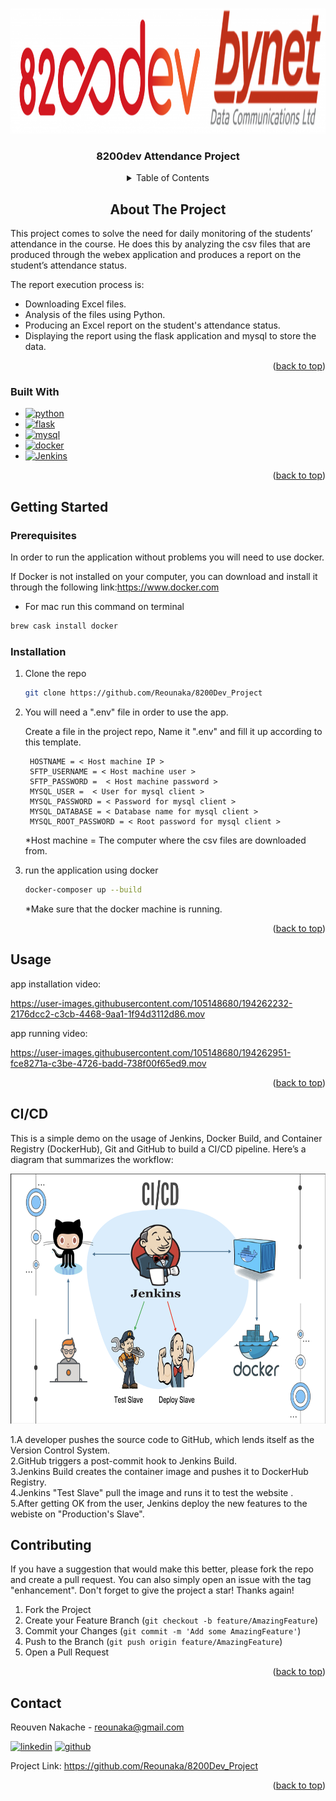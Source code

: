 <!-- Improved compatibility of back to top link: See: https://github.com//Reounaka/8200Dev_Project/pull/73 -->
<a name="readme-top"></a>
<!-- PROJECT LOGO -->
<br />
<div align="center">
  <a href="[https://github.com/Reounaka/8200Dev_Project]">
    <img src="https://github.com/Reounaka/8200Dev_Project/blob/main/static/group_22_010.png" alt="Logo" width="1000" height="200">
  </a>

<h3 align="center">8200dev Attendance Project</h3>



<!-- TABLE OF CONTENTS -->
<details>
  <summary>Table of Contents</summary>
  <ol>
    <li><a href="#about-the-project">About The Project</a>
    <li><a href="#built-with">Built With</a></li>
    <li><a href="#getting-started">Getting Started</a>
    <li><a href="#prerequisites">Prerequisites</a></li>
    <li><a href="#installation">Installation</a></li>
    <li><a href="#usage">Usage</a></li>
    <li><a href="#contributing">Contributing</a></li>
    <li><a href="#contact">Contact</a></li>
  </ol>
</details>



<!-- ABOUT THE PROJECT -->
## About The Project
<div align="left">
This project comes to solve the need for daily monitoring of the students’ attendance in the course. He does this by analyzing the csv files that are produced through the webex application and produces a report on the student’s attendance status.
  
  
The report execution process is:
- Downloading Excel files.
- Analysis of the files using Python.
- Producing an Excel report on the student's attendance status.
- Displaying the report using the flask application and  mysql to store the data. 
<p align="right">(<a href="#readme-top">back to top</a>)</p>



### Built With

* [![python][python.js]][python-url]
* [![flask][flask.js]][flask-url]
* [![mysql][mysql.js]][mysql-url]
* [![docker][docker.js]][docker-url]
* [![Jenkins][Jenkins.js]][Jenkins-url]

<p align="right">(<a href="#readme-top">back to top</a>)</p>



<!-- GETTING STARTED -->
## Getting Started

  

### Prerequisites

In order to run the application without problems you will need to use docker.
  
If Docker is not installed on your computer, you can download and install it through the following link:https://www.docker.com
  
  * For mac run this command on terminal
  ```sh
brew cask install docker
  ```

### Installation

1. Clone the repo
   ```sh
   git clone https://github.com/Reounaka/8200Dev_Project
   ```
2. You will need a ".env" file in order to use the app.
   
   Create a file in the project repo, Name it ".env" and fill it up according to this template. 
  
   ```env
    HOSTNAME = < Host machine IP >
    SFTP_USERNAME = < Host machine user > 
    SFTP_PASSWORD =  < Host machine password > 
    MYSQL_USER =  < User for mysql client > 
    MYSQL_PASSWORD = < Password for mysql client >
    MYSQL_DATABASE = < Database name for mysql client >
    MYSQL_ROOT_PASSWORD = < Root password for mysql client >
   ```
   *Host machine = The computer where the csv files are downloaded from.
  
3. run the application using docker
   ```sh
   docker-composer up --build
   ```
   *Make sure that the docker machine is running.

<p align="right">(<a href="#readme-top">back to top</a>)</p>



<!-- USAGE EXAMPLES -->
## Usage
  
  app installation video: 
  
https://user-images.githubusercontent.com/105148680/194262232-2176dcc2-c3cb-4468-9aa1-1f94d3112d86.mov

    
  app running video:

https://user-images.githubusercontent.com/105148680/194262951-fce8271a-c3be-4726-badd-738f00f65ed9.mov



<p align="right">(<a href="#readme-top">back to top</a>)</p>

  
<!-- CI/CD -->
## CI/CD
  This is a simple demo on the usage of Jenkins, Docker Build, and Container Registry (DockerHub), Git and GitHub to build a CI/CD pipeline.
  Here’s a diagram that summarizes the workflow:
  
  <div align="center">
  <a href="[https://github.com/Reounaka/8200Dev_Project]">
    <img src="https://github.com/Reounaka/8200Dev_Project/blob/main/static/Screenshot%202022-12-05%20at%2013.09.49.png" alt="Logo" width="1000" height="400">
  </a>
    
 <div align="left">
  
   
1.A developer pushes the source code to GitHub, which lends itself as the Version Control System.   
2.GitHub triggers a post-commit hook to Jenkins Build.    
3.Jenkins Build creates the container image and pushes it to DockerHub Registry.    
4.Jenkins "Test Slave" pull the image and runs it to test the website .    
5.After getting OK from the user, Jenkins deploy the new features to the webiste on "Production's Slave".

<!-- CONTRIBUTING -->
## Contributing

If you have a suggestion that would make this better, please fork the repo and create a pull request. You can also simply open an issue with the tag "enhancement".
Don't forget to give the project a star! Thanks again!
 1. Fork the Project
2. Create your Feature Branch (`git checkout -b feature/AmazingFeature`)
3. Commit your Changes (`git commit -m 'Add some AmazingFeature'`)
4. Push to the Branch (`git push origin feature/AmazingFeature`)
5. Open a Pull Request

<p align="right">(<a href="#readme-top">back to top</a>)</p>



<!-- CONTACT -->
## Contact

Reouven Nakache - reounaka@gmail.com  
  
 [![linkedin][linkedin.shield]][linkedin-url]      [![github][github.shield]][github-url]
  
  
Project Link: https://github.com/Reounaka/8200Dev_Project
  

<p align="right">(<a href="#readme-top">back to top</a>)</p>



<!-- MARKDOWN LINKS & IMAGES -->
<!-- https://www.markdownguide.org/basic-syntax/#reference-style-links -->
[python.js]: https://img.shields.io/badge/PYTHON-000000?style=for-the-badge&logo=python&logoColor=blue
[python-url]: https://www.python.org
[flask.js]: https://img.shields.io/badge/flask-critical?style=for-the-badge&logo=flask&logoColor=white
[flask-url]: https://flask.palletsprojects.com/en/2.2.x/
[mysql.js]: https://img.shields.io/badge/mysql-yellow?style=for-the-badge&logo=mysql&logoColor=white
[mysql-url]: https://www.mysql.com
[docker.js]: https://shields.io/badge/docker-blue?style=for-the-badge&logo=docker&logoColor=white
[docker-url]: https://www.docker.com
[linkedin-url]: https://www.linkedin.com/in/reouven/
[linkedin.shield]:https://img.shields.io/badge/LinkedIn-0077B5?style=for-the-badge&logo=linkedin&logoColor=white
[github-url]: https://github.com/Reounaka/
[github.shield]: https://img.shields.io/badge/GitHub-100000?style=for-the-badge&logo=github&logoColor=white
[Jenkins.js]: https://shields.io/badge/jenkins-orange?style=for-the-badge&logo=jenkins&logoColor=black
[Jenkins-url]: https://www.jenkins.io/

